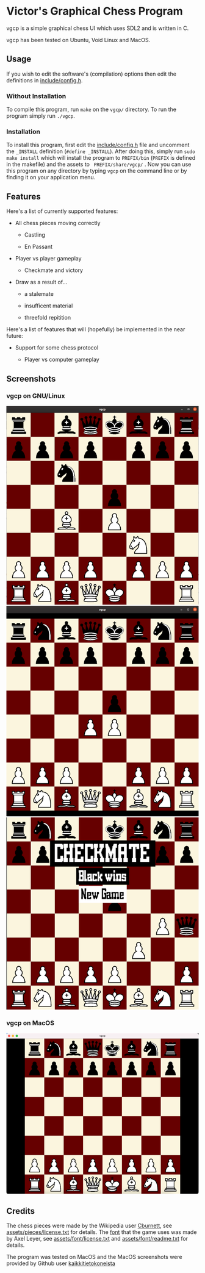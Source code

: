# Victor's Graphical Chess Program

vgcp is a simple graphical chess UI which uses SDL2 and is written in C.

vgcp has been tested on Ubuntu, Void Linux and MacOS.

## Usage 

If you wish to edit the software's (compilation) options then edit the definitions in [include/config.h](include/config.h).

### Without Installation

To compile this program, run ``` make ``` on the ``` vgcp/ ``` directory. To run the program simply run ``` ./vgcp ```.

### Installation

To install this program, first edit the [include/config.h](include/config.h) file and uncomment the ``` _INSTALL ``` definition (``` #define _INSTALL ```). After doing this, simply run ``` sudo make install ``` which will install the program to ``` PREFIX/bin ``` (``` PREFIX ``` is defined in the makefile) and the assets to ``` PREFIX/share/vgcp/``` . Now you can use this program on any directory by typing ``` vgcp ``` on the command line or by finding it on your application menu.

## Features 

Here's a list of currently supported features:

- All chess pieces moving correctly

    - Castling

    - En Passant

- Player vs player gameplay

    - Checkmate and victory

- Draw as a result of...

    - a stalemate

    - insufficent material 

    - threefold repitition


Here's a list of features that will (hopefully) be implemented in the near future:

- Support for some chess protocol

    - Player vs computer gameplay

## Screenshots

### vgcp on GNU/Linux

![Screenshot of vgcp on Ubuntu (GNOME), italian game](images/ss-ubuntu-opening-1.png)
![Screenshot of vgcp on Ubuntu (GNOME), queen's gambit](images/ss-ubuntu-opening-2.png)
![Screenshot of vgcp on Ubuntu (GNOME), fool's mate](images/ss-ubuntu-checkmate-1.png)

### vgcp on MacOS

![Screenshot of vgcp on MacOs](images/ss-macos.png)

## Credits

The chess pieces were made by the Wikipedia user [Cburnett](https://en.wikipedia.org/wiki/User:Cburnett), see [assets/pieces/license.txt](assets/pieces/license.txt) for details. The [font](https://fontstruct.com/fontstructions/show/55273) that the game uses was made by Axel Leyer, see [assets/font/license.txt](assets/font/license.txt) and [assets/font/readme.txt](assets/font/readme.txt) for details.

The program was tested on MacOS and the MacOS screenshots were provided by Github user [kaikkitietokoneista](https://github.com/kaikkitietokoneista)
